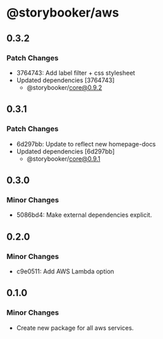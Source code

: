 # @storybooker/aws

## 0.3.2

### Patch Changes

- 3764743: Add label filter + css stylesheet
- Updated dependencies [3764743]
  - @storybooker/core@0.9.2

## 0.3.1

### Patch Changes

- 6d297bb: Update to reflect new homepage-docs
- Updated dependencies [6d297bb]
  - @storybooker/core@0.9.1

## 0.3.0

### Minor Changes

- 5086bd4: Make external dependencies explicit.

## 0.2.0

### Minor Changes

- c9e0511: Add AWS Lambda option

## 0.1.0

### Minor Changes

- Create new package for all aws services.
